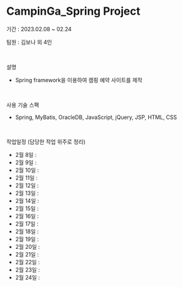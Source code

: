 # CampinGa_Spring Project

기간 : 2023.02.08 ~ 02.24

팀원 : 김보나 외 4인

</br>

설명

-   Spring framework을 이용하여 캠핑 예약 사이트를 제작

</br>

사용 기술 스팩

-   Spring, MyBatis, OracleDB, JavaScript, jQuery, JSP, HTML, CSS

</br>

작업일정 (담당한 작업 위주로 정리)

-   2월 8일 :
-   2월 9일 :
-   2월 10일 :
-   2월 11일 :
-   2월 12일 :
-   2월 13일 :
-   2월 14일 :
-   2월 15일 :
-   2월 16일 :
-   2월 17일 :
-   2월 18일 :
-   2월 19일 :
-   2월 20일 :
-   2월 21일 :
-   2월 22일 :
-   2월 23일 :
-   2월 24일 :
